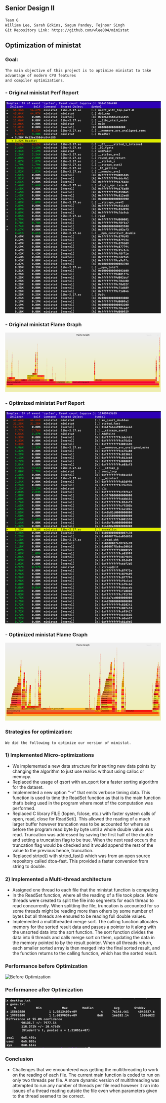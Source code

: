 ## Senior Design II
 	Team G
 	William Lee, Sarah Edkins, Sagun Pandey, Tejnoor Singh
 	Git Repository Link: https://github.com/wlee004/ministat

## Optimization of ministat
### Goal:
	The main objective of this project is to optimize ministat to take advantage of modern CPU features
	and compiler optimizations.

### - Original ministat Perf Report
![Original Perf Report](https://github.com/wlee004/ministat/blob/master/screenshots/Original_perf1.png)
<!---![Original Perf Report](https://github.com/wlee004/ministat/blob/master/screenshots/Original_perf2.png)--->

### - Original ministat Flame Graph
![Original Flamegraph](https://raw.githubusercontent.com/wlee004/ministat/master/screenshots/perf-ministat.svg)

### - Optimized ministat Perf Report
![Optimized Perf Report](https://github.com/wlee004/ministat/blob/master/screenshots/Optimized/Optimized_perf1.png)
<!--- ![Optimized Perf Report](https://github.com/wlee004/ministat/blob/master/screenshots/Optimized/Optimizedperf2.png)--->

### - Optimized ministat Flame Graph
![Optimized Flamegraph](https://raw.githubusercontent.com/wlee004/ministat/master/screenshots/Optimized/perf-ministat.svg)

### Strategies for optimization:
	We did the following to optimize our version of ministat.
	
### 1) Implemented Micro-optimizations

- We implemented a new data structure for inserting new data points by changing the algorithm to just use realloc without using calloc or memcpy.
- Replaced the usage of qsort with an_qsort for a faster sorting algorithm for the dataset.
- Implemented a new option “-v” that emits verbose timing data. This function is used to time the ReadSet function as that is the main function that’s being used in the program where most of the computation was performed.
- Replaced C library FILE (fopen, fclose, etc.) with faster system calls of open, read, close for ReadSet(). This allowed the reading of a much larger buffer however truncation was to be accounted for where as before the program read byte by byte until a whole double value was read.
Truncation was addressed by saving the first half of the double and setting a truncation flag to be true. When the next read occurs the truncation flag would be checked and it would append the rest of the value to the previous hence, truncation. 
- Replaced strtod() with strtod_fast() which was from an open source repository called dtoa-fast. This provided a faster conversion from string to double.

### 2) Implemented a Multi-thread architecture

- Assigned one thread to each file that the ministat function is computing
- In the ReadSet function, where all the reading of a file took place. More threads were created to split the file into segments for each thread to read concurrently. When splitting the file, truncation is accounted for so some threads might be reading more than others by some number of bytes but all threads are ensured to be reading full double values.
- Implemented a multithreaded merge sort. The calling function allocates memory for the sorted result data and passes a pointer to it along with the unsorted data into the sort function. The sort function divides the data into 6 threads and calls merge sort on them, updating the data in the memory pointed to by the result pointer. When all threads return, each smaller sorted array is then merged into the final sorted result, and the function returns to the calling function, which has the sorted result.  

### Performance before Optimization
![Before Optimization](https://github.com/wlee004/ministat/blob/master/screenshots/OriginalPerformance.png)


### Performance after Optimization
![After Optimization](https://github.com/wlee004/ministat/blob/master/screenshots/Optimized/OptimizedPerformance.png)

### Conclusion

- Challenges that we encountered was getting the multithreading to work on the reading of each file. The current main function is coded to run on only two threads per file. A more dynamic version of multithreading was attempted to run any number of threads per file read however it ran into issues of a thread reading outside the file even when parameters given to the thread seemed to be correct. 
